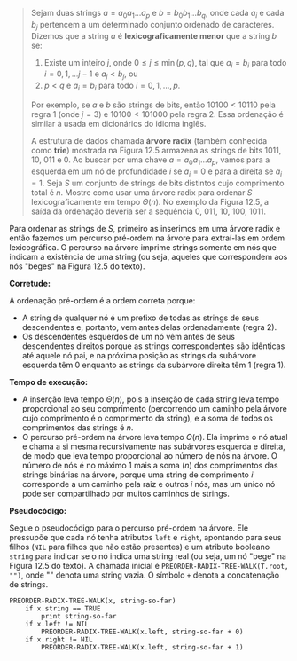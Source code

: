 > Sejam duas strings $a = a_0a_1 \ldots a_p$ e $b = b_0b_1 \ldots b_q$, onde cada $a_i$ e cada $b_j$ pertencem a um determinado conjunto ordenado de caracteres. Dizemos que a string $a$ é **lexicograficamente menor** que a string $b$ se:
> 
> 1. Existe um inteiro $j$, onde $0 \le j \le \min(p, q)$, tal que $a_i = b_i$ para todo $i = 0, 1, \ldots j - 1$ e $a_j < b_j$, ou
> 2. $p < q$ e $a_i = b_i$ para todo $i = 0, 1, \ldots, p$.
> 
> Por exemplo, se $a$ e $b$ são strings de bits, então $10100 < 10110$ pela regra 1 (onde $j = 3$) e $10100 < 101000$ pela regra 2. Essa ordenação é similar à usada em dicionários do idioma inglês.
> 
> A estrutura de dados chamada **árvore radix** (também conhecida como **trie**) mostrada na Figura 12.5 armazena as strings de bits $1011$, $10$, $011$ e $0$. Ao buscar por uma chave $a = a_0a_1 \ldots a_p$, vamos para a esquerda em um nó de profundidade $i$ se $a_i = 0$ e para a direita se $a_i = 1$. Seja $S$ um conjunto de strings de bits distintos cujo comprimento total é $n$. Mostre como usar uma árvore radix para ordenar $S$ lexicograficamente em tempo $\Theta(n)$. No exemplo da Figura 12.5, a saída da ordenação deveria ser a sequência $0$, $011$, $10$, $100$, $1011$.
 
Para ordenar as strings de $S$, primeiro as inserimos em uma árvore radix e então fazemos um percurso pré-ordem na árvore para extraí-las em ordem lexicográfica. O percurso na árvore imprime strings somente em nós que indicam a existência de uma string (ou seja, aqueles que correspondem aos nós "beges" na Figura 12.5 do texto).

**Corretude:**

A ordenação pré-ordem é a ordem correta porque:

* A string de qualquer nó é um prefixo de todas as strings de seus descendentes e, portanto, vem antes delas ordenadamente (regra 2).
* Os descendentes esquerdos de um nó vêm antes de seus descendentes direitos porque as strings correspondentes são idênticas até aquele nó pai, e na próxima posição as strings da subárvore esquerda têm 0 enquanto as strings da subárvore direita têm 1 (regra 1).

**Tempo de execução:**

* A inserção leva tempo $\Theta(n)$, pois a inserção de cada string leva tempo proporcional ao seu comprimento (percorrendo um caminho pela árvore cujo comprimento é o comprimento da string), e a soma de todos os comprimentos das strings é $n$.
* O percurso pré-ordem na árvore leva tempo $\Theta(n)$. Ela imprime o nó atual e chama a si mesma recursivamente nas subárvores esquerda e direita, de modo que leva tempo proporcional ao número de nós na árvore. O número de nós é no máximo 1 mais a soma ($n$) dos comprimentos das strings binárias na árvore, porque uma string de comprimento $i$ corresponde a um caminho pela raiz e outros $i$ nós, mas um único nó pode ser compartilhado por muitos caminhos de strings.

**Pseudocódigo:**

Segue o pseudocódigo para o percurso pré-ordem na árvore. Ele pressupõe que cada nó tenha atributos `left` e `right`, apontando para seus filhos (`NIL` para filhos que não estão presentes) e um atributo booleano `string` para indicar se o nó indica uma string real (ou seja, um nó "bege" na Figura 12.5 do texto). A chamada inicial é `PREORDER-RADIX-TREE-WALK(T.root, "")`, onde "" denota uma string vazia. O símbolo `+` denota a concatenação de strings.

```
PREORDER-RADIX-TREE-WALK(x, string-so-far)
    if x.string == TRUE
        print string-so-far
    if x.left != NIL
        PREORDER-RADIX-TREE-WALK(x.left, string-so-far + 0)
    if x.right != NIL
        PREORDER-RADIX-TREE-WALK(x.left, string-so-far + 1)
```
